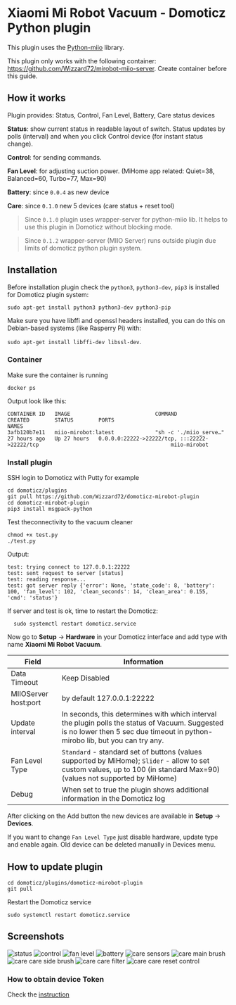 
# Xiaomi Mi Robot Vacuum - Domoticz Python plugin

This plugin uses the [Python-miio](https://github.com/rytilahti/python-miio) library.

This plugin only works with the following container: https://github.com/Wizzard72/mirobot-miio-server. Create container before this guide.


## How it works

Plugin provides: Status, Control, Fan Level, Battery, Care status devices

**Status**: show current status in readable layout of switch. Status updates by polls 
(interval) and when you click Control device (for instant status change).

**Control**: for sending commands.

**Fan Level**: for adjusting suction power. (MiHome app related: Quiet=38, Balanced=60, Turbo=77, Max=90)

**Battery**: since ```0.0.4``` as new device

**Care**: since ```0.1.0``` new 5 devices (care status + reset tool)

>Since ```0.1.0``` plugin uses wrapper-server for python-miio lib. It helps to use this plugin in Domoticz without blocking mode.

>Since ```0.1.2``` wrapper-server (MIIO Server) runs outside plugin due limits of domoticz python plugin system.

## Installation

Before installation plugin check the `python3`, `python3-dev`, `pip3` is installed for Domoticz plugin system:

```sudo apt-get install python3 python3-dev python3-pip```

Make sure you have libffi and openssl headers installed, you can do this on Debian-based systems (like Rasperry Pi) with:

```sudo apt-get install libffi-dev libssl-dev```.

### Container
  
  Make sure the container is running
  
  ```docker ps```
  
  Output look like this:
  
  ```
CONTAINER ID   IMAGE                           COMMAND                  CREATED        STATUS        PORTS                                                                                  NAMES
3afb120b7e11   miio-mirobot:latest             "sh -c './miio_serve…"   27 hours ago   Up 27 hours   0.0.0.0:22222->22222/tcp, :::22222->22222/tcp                                          miio-mirobot
```
### Install plugin

  SSH login to Domoticz with Putty for example
  
  ```
  cd domoticz/plugins
  git pull https://github.com/Wizzard72/domoticz-mirobot-plugin
  cd domoticz-mirobot-plugin 
  pip3 install msgpack-python
  ```
  
  Test theconnectivity to the vacuum cleaner
  ```
  chmod +x test.py
  ./test.py
  ```
  
  Output:
  ```
  test: trying connect to 127.0.0.1:22222
  test: sent request to server [status]
  test: reading response...
  test: got server reply {'error': None, 'state_code': 8, 'battery': 100, 'fan_level': 102, 'clean_seconds': 14, 'clean_area': 0.155, 'cmd': 'status'}
```

If server and test is ok, time to restart the Domoticz:
```
  sudo systemctl restart domoticz.service
```

Now go to **Setup** -> **Hardware** in your Domoticz interface and add type with name **Xiaomi Mi Robot Vacuum**.

| Field | Information|
| ----- | ---------- |
| Data Timeout | Keep Disabled |
| MIIOServer host:port | by default 127.0.0.1:22222 |
| Update interval | In seconds, this determines with which interval the plugin polls the status of Vacuum. Suggested is no lower then 5 sec due timeout in python-mirobo lib, but you can try any.  |
| Fan Level Type | ```Standard``` - standard set of buttons (values supported by MiHome); ```Slider``` - allow to set custom values, up to 100 (in standard Max=90) (values not supported by MiHome) |
| Debug | When set to true the plugin shows additional information in the Domoticz log |

After clicking on the Add button the new devices are available in **Setup** -> **Devices**.

If you want to change ```Fan Level Type``` just disable hardware, update type and enable again. Old device can be deleted manually in Devices menu.

## How to update plugin

```
cd domoticz/plugins/domoticz-mirobot-plugin
git pull
```

Restart the Domoticz service
```
sudo systemctl restart domoticz.service
```

## Screenshots

![status](https://github.com/Wizzard72/domoticz-mirobot-plugin/blob/master/image/RoborockStatus.png)
![control](https://github.com/Wizzard72/domoticz-mirobot-plugin/blob/master/image/RoborockControl.png)
![fan level](https://github.com/Wizzard72/domoticz-mirobot-plugin/blob/master/image/RoborockFanLevel.png)
![battery](https://github.com/Wizzard72/domoticz-mirobot-plugin/blob/master/image/RoborockBattery.png)
![care sensors](https://github.com/Wizzard72/domoticz-mirobot-plugin/blob/master/image/RoborockCareSensors.png)
![care main brush](https://github.com/Wizzard72/domoticz-mirobot-plugin/blob/master/image/RoborockCareMainBrush.png)
![care care side brush](https://github.com/Wizzard72/domoticz-mirobot-plugin/blob/master/image/RoborockCareSideBrush.png)
![care care filter](https://github.com/Wizzard72/domoticz-mirobot-plugin/blob/master/image/RoborockCareFilter.png)
![care care reset control](https://github.com/Wizzard72/domoticz-mirobot-plugin/blob/master/image/RoboRockCareResetControl.png?raw=true)

### How to obtain device Token

Check the [instruction](https://github.com/PiotrMachowski/Xiaomi-cloud-tokens-extractor)
